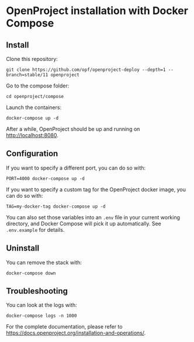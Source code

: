 # OpenProject installation with Docker Compose

## Install

Clone this repository:

    git clone https://github.com/opf/openproject-deploy --depth=1 --branch=stable/11 openproject

Go to the compose folder: 

    cd openproject/compose

Launch the containers:

    docker-compose up -d

After a while, OpenProject should be up and running on <http://localhost:8080>.

## Configuration

If you want to specify a different port, you can do so with:

    PORT=4000 docker-compose up -d

If you want to specify a custom tag for the OpenProject docker image, you can do so with:

    TAG=my-docker-tag docker-compose up -d

You can also set those variables into an `.env` file in your current working
directory, and Docker Compose will pick it up automatically. See `.env.example`
for details.

## Uninstall

You can remove the stack with:

    docker-compose down

## Troubleshooting

You can look at the logs with:

    docker-compose logs -n 1000

For the complete documentation, please refer to https://docs.openproject.org/installation-and-operations/.
